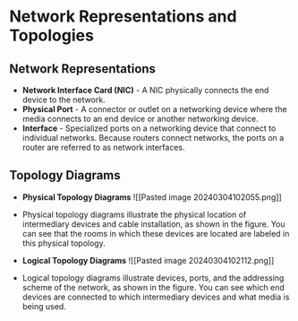 # Network Representations and Topologies

## Network Representations
- **Network Interface Card (NIC)** - A NIC physically connects the end device to the network.
- **Physical Port** - A connector or outlet on a networking device where the media connects to an end device or another networking device.
- **Interface** - Specialized ports on a networking device that connect to individual networks. Because routers connect networks, the ports on a router are referred to as network interfaces.
## Topology Diagrams
- **Physical Topology Diagrams**
![[Pasted image 20240304102055.png]]
- Physical topology diagrams illustrate the physical location of intermediary devices and cable installation, as shown in the figure. You can see that the rooms in which these devices are located are labeled in this physical topology.

- **Logical Topology Diagrams**
![[Pasted image 20240304102112.png]]
- Logical topology diagrams illustrate devices, ports, and the addressing scheme of the network, as shown in the figure. You can see which end devices are connected to which intermediary devices and what media is being used.
